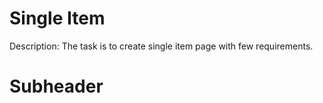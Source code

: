 # Single Item

Description:
  The task is to create single item page with few requirements.

# Subheader